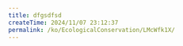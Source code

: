 ```yaml
---
title: dfgsdfsd
createTime: 2024/11/07 23:12:37
permalink: /ko/EcologicalConservation/LMcWfk1X/
---
```

